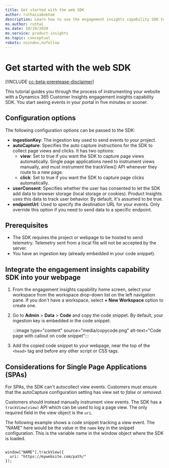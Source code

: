 ```yaml
---
title: Get started with the web SDK
author: ruthaisabokhae
description: Learn how to use the engagement insights capability SDK to instrument your website.
ms.author: ruthai
ms.date: 10/19/2020
ms.service: product-insights
ms.topic: conceptual
robots: noindex,nofollow
---
```


# Get started with the web SDK

[!INCLUDE [cc-beta-prerelease-disclaimer]( ../includes/cc-beta-prerelease-disclaimer.md)]

This tutorial guides you through the process of instrumenting your website with a Dynamics 365 Customer Insights engagement insights capability SDK. You start seeing events in your portal in five minutes or sooner.

## Configuration options

The following configuration options can be passed to the SDK:

- **ingestionKey**: The ingestion key used to send events to your project.
-	**autoCapture**: Specifies the auto capture instructions for the SDK to collect page views and clicks. It has two options:
    - **view**: Set to true if you want the SDK to capture page views automatically. Single page applications need to instrument views manually, and must instrument the trackView() API whenever they route to a new page.
    - **click**: Set to true if you want the SDK to capture page clicks automatically.
-	**userConsent**: Specifies whether the user has consented to let the SDK add data to browser storage (local storage or cookies). Product Insights uses this data to track user behavior. By default, it's assumed to be true.
-	**endpointUrl**: Used to specify the destination URL for your events. Only override this option if you need to send data to a specific endpoint.

## Prerequisites

* The SDK requires the project or webpage to be hosted to send telemetry. Telemetry sent from a local file will not be accepted by the server.
* You have an ingestion key (already embedded in your code snippet).

## Integrate the engagement insights capability SDK into your webpage

1. From the engagement insights capability home screen, select your workspace from the workspace drop-down list on the left navigation pane. If you don't have a workspace, select **+ New Workspace** option to create one.

2. Go to **Admin** > **Data** > **Code**  and copy the code snippet. By default, your ingestion key is embedded in the code snippet.

   :::image type="content" source="media/copycode.png" alt-text="Code page with callout on code snippet":::


3. Add the copied code snippet to your webpage, near the top of the `<head>` tag and before any other script or CSS tags.

## Considerations for Single Page Applications (SPAs)

For SPAs, the SDK can't autocollect view events. Customers must ensure that the autoCapture configuration setting has view set to *false* or *removed*.

Customers should instead manually instrument view events. The SDK has a `trackView(view)` API which can be used to log a page view. The only required field in the view object is the `uri`.

The following example shows a code snippet tracking a view event. The "NAME" here would be the value in the `name` key in the snippet configuration. This is the variable name in the window object where the SDK is loaded.

```

window["NAME"].trackView({
  uri: "https://mywebsite.com/path/"
});

```
